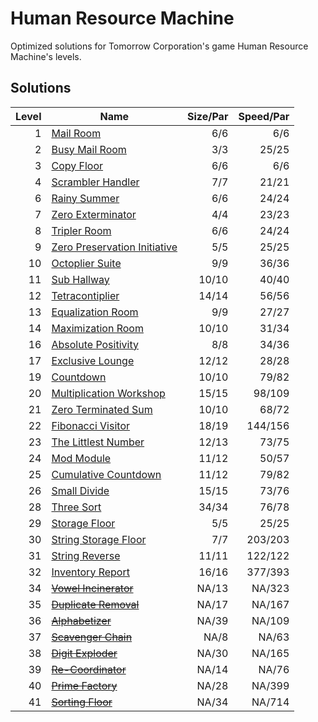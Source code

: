 # Human Resource Machine
Optimized solutions for Tomorrow Corporation's game Human Resource Machine's levels.

## Solutions

|Level|Name                                                                 |Size/Par |Speed/Par |
|----:|---------------------------------------------------------------------|--------:|---------:|
|1    |[Mail Room](01_-_Mail_Room.md)                                       |6/6      |6/6       |
|2    |[Busy Mail Room](02_-_Busy_Mail_Room.md)                             |3/3      |25/25     |
|3    |[Copy Floor](03_-_Copy_Floor.md)                                     |6/6      |6/6       |
|4    |[Scrambler Handler](04_-_Scrambler_Handler.md)                       |7/7      |21/21     |
|6    |[Rainy Summer](06_-_Rainy_Summer.md)                                 |6/6      |24/24     |
|7    |[Zero Exterminator](07_-_Zero_Exterminator.md)                       |4/4      |23/23     |
|8    |[Tripler Room](08_-_Tripler_Room.md)                                 |6/6      |24/24     |
|9    |[Zero Preservation Initiative](09_-_Zero_Preservation_Initiative.md) |5/5      |25/25     |
|10   |[Octoplier Suite](10_-_Octoplier_Suite.md)                           |9/9      |36/36     |
|11   |[Sub Hallway](11_-_Sub_Hallway.md)                                   |10/10    |40/40     |
|12   |[Tetracontiplier](12_-_Tetracontiplier.md)                           |14/14    |56/56     |
|13   |[Equalization Room](13_-_Equalization_Room.md)                       |9/9      |27/27     |
|14   |[Maximization Room](14_-_Maximization_Room.md)                       |10/10    |31/34     |
|16   |[Absolute Positivity](15_-_Absolute_Positivity.md)                   |8/8      |34/36     |
|17   |[Exclusive Lounge](17_-_Exclusive_Lounge.md)                         |12/12    |28/28     |
|19   |[Countdown](19_-_Countdown.md)                                       |10/10    |79/82     |
|20   |[Multiplication Workshop](20_-_Multiplication_Workshop.md)           |15/15    |98/109    |
|21   |[Zero Terminated Sum](21_-_Zero_Terminated_Sum.md)                   |10/10    |68/72     |
|22   |[Fibonacci Visitor](22_-_Fibonacci_Visitor.md)                       |18/19    |144/156   |
|23   |[The Littlest Number](23_-_The_Littlest_Number.md)                   |12/13    |73/75     |
|24   |[Mod Module](24_-_Mod_Module.md)                                     |11/12    |50/57     |
|25   |[Cumulative Countdown](25_-_Cumulative_Countdown.md)                 |11/12    |79/82     |
|26   |[Small Divide](26_-_Small_Divide.md)                                 |15/15    |73/76     |
|28   |[Three Sort](28_-_Three_Sort.md)                                     |34/34    |76/78     |
|29   |[Storage Floor](29_-_Storage_Floor.md)                               |5/5      |25/25     |
|30   |[String Storage Floor](30_-_String_Storage_Floor.md)                 |7/7      |203/203   |
|31   |[String Reverse](31_-_String_Reverse.md)                             |11/11    |122/122   |
|32   |[Inventory Report](32_-_Inventory_Report.md)                         |16/16    |377/393   |
|34   |~~[Vowel Incinerator](34_-_Vowel_Incinerator.md)~~                   |NA/13    |NA/323    |
|35   |~~[Duplicate Removal](35_-_Duplicate_Removal.md)~~                   |NA/17    |NA/167    |
|36   |~~[Alphabetizer](36_-_Alphabetizer.md)~~                             |NA/39    |NA/109    |
|37   |~~[Scavenger Chain](37_-_Scavenger_Chain.md)~~                       |NA/8     |NA/63     |
|38   |~~[Digit Exploder](38_-_Digit_Exploder.md)~~                         |NA/30    |NA/165    |
|39   |~~[Re-Coordinator](39_-_Re-Coordinator.md)~~                         |NA/14    |NA/76     |
|40   |~~[Prime Factory](40_-_Prime_Factory.md)~~                           |NA/28    |NA/399    |
|41   |~~[Sorting Floor](41_-_Sorting_Floor.md)~~                           |NA/34    |NA/714    |
